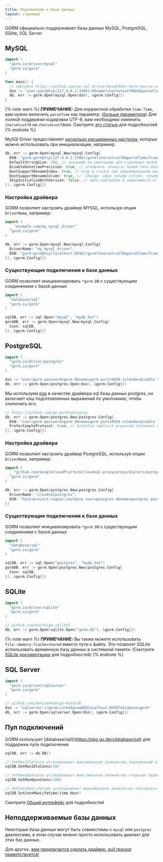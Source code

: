 ```yaml
---
title: Подключение к базе данных
layout: страница
---
```


GORM официально поддерживает базы данных MySQL, PostgreSQL, SQlite, SQL Server

## MySQL

```go
import (
  "gorm.io/driver/mysql"
  "gorm.io/gorm"
)

func main() {
  // смотрите https://github.com/go-sql-driver/mysql#dsn-data-source-name для подробностей
  dsn := "user:pass@tcp(127.0.0.1:3306)/dbname?charset=utf8mb4&parseTime=True&loc=Local"
  db, err := gorm.Open(mysql.Open(dsn), &gorm.Config{})
}
```

{% note warn %}
**ПРИМЕЧАНИЕ:** Для корректной обработки `time.Time`, вам нужно включить `parseTime` как параметр. ([больше параметров](https://github.com/go-sql-driver/mysql#parameters)) Для полной поддержки кодировки UTF-8, вам необходимо изменить `charset=utf8` на `charset=utf8mb4`. Смотрите [эту статью](https://mathiasbynens.be/notes/mysql-utf8mb4) для подробностей
{% endnote %}

MySQl Driver предоставляет [несколько расширенных настроек](https://github.com/go-gorm/mysql), которые можно использовать при инициализации, например:

```go
db, err := gorm.Open(mysql.New(mysql.Config{
  DSN: "gorm:gorm@tcp(127.0.0.1:3306)/gorm?charset=utf8&parseTime=True&loc=Local", // имя источника данных
  DefaultStringSize: 256, // значение по умолчанию для строковых полей
  DisableDatetimePrecision: true, // отключить точность полей типа datetime, которая не поддерживается до версии MySQL 5.6
  DontSupportRenameIndex: true, // drop & create при переименовании индекса, переименование индекса не поддерживается с версии MySQL 5.7, MariaDB
  DontSupportRenameColumn: true, // `change` when rename column, rename column not supported before MySQL 8, MariaDB
  SkipInitializeWithVersion: false, // авто найтройка в зависимости от текущей весрии MySQL
}), &gorm.Config{})
```

### Настройка драйвера

GORM позволяет настроить драйвер MYSQL, используя опции `DriverName`, например:

```go
import (
  _ "example.com/my_mysql_driver"
  "gorm.io/gorm"
)

db, err := gorm.Open(mysql.New(mysql.Config{
  DriverName: "my_mysql_driver",
  DSN: "gorm:gorm@tcp(localhost:9910)/gorm?charset=utf8&parseTime=True&loc=Local", // data source name, refer https://github.com/go-sql-driver/mysql#dsn-data-source-name
}), &gorm.Config{})
```

### Существующие подключения к базе данных

GORM позволяет инициализировать `*gorm.DB` с существующим соединением с базой данных

```go
import (
  "database/sql"
  "gorm.io/gorm"
)

sqlDB, err := sql.Open("mysql", "mydb_dsn")
gormDB, err := gorm.Open(mysql.New(mysql.Config{
  Conn: sqlDB,
}), &gorm.Config{})
```

## PostgreSQL

```go
import (
  "gorm.io/driver/postgres"
  "gorm.io/gorm"
)

dsn := "user=gorm password=gorm dbname=gorm port=9920 sslmode=disable TimeZone=Asia/Shanghai"
db, err := gorm.Open(postgres.Open(dsn), &gorm.Config{})
```

Мы используем [pgx](https://github.com/jackc/pgx) в качестве драйвера sql базы данных postgres, он включает кэш подготовленных выражений по умолчанию, чтобы отключить его:

```go
// https://github.com/go-gorm/postgres
db, err := gorm.Open(postgres.New(postgres.Config{
  DSN: "user=gorm password=gorm dbname=gorm port=9920 sslmode=disable TimeZone=Asia/Shanghai",
  PreferSimpleProtocol: true, // disables implicit prepared statement usage
}), &gorm.Config{})
```

### Настройка драйвера

GORM позволяет настроить драйвер PostgreSQL, используя опции `DriverName`, например:

```go
import (
  _ "github.com/GoogleCloudPlatform/cloudsql-proxy/proxy/dialers/postgres"
  "gorm.io/gorm"
)

db, err := gorm.Open(postgres.New(postgres.Config{
  DriverName: "cloudsqlpostgres",
  DSN: "host=project:region:instance user=postgres dbname=postgres password=password sslmode=disable",
})
```

### Существующие подключения к базе данных

GORM позволяет инициализировать `*gorm.DB` с существующим соединением с базой данных

```go
import (
  "database/sql"
  "gorm.io/gorm"
)

sqlDB, err := sql.Open("postgres", "mydb_dsn")
gormDB, err := gorm.Open(postgres.New(postgres.Config{
  Conn: sqlDB,
}), &gorm.Config{})
```

## SQLite

```go
import (
  "gorm.io/driver/sqlite"
  "gorm.io/gorm"
)

// github.com/mattn/go-sqlite3
db, err := gorm.Open(sqlite.Open("gorm.db"), &gorm.Config{})
```

{% note warn %}
**ПРИМЕЧАНИЕ:** Вы также можете использовать `file::memory:?cache=shared` вместо пути к файлу. Это позволит SQLite использовать временную базу данных в системной памяти. (Смотрите [SQLite документацию](https://www.sqlite.org/inmemorydb.html) для подробностей)
{% endnote %}

## SQL Server

```go
import (
  "gorm.io/driver/sqlserver"
  "gorm.io/gorm"
)

// github.com/denisenkom/go-mssqldb
dsn := "sqlserver://gorm:LoremIpsum86@localhost:9930?database=gorm"
db, err := gorm.Open(sqlserver.Open(dsn), &gorm.Config{})
```

## Пул подключений

GORM использует \[database/sql\]((https://pkg.go.dev/database/sql) для поддержки пула подключения

```go
sqlDB, err := db.DB()

// SetMaxIdleConns устанавливает максимальное количество подключений в режиме простоя.
sqlDB.SetMaxIdleConns(10)

// SetMaxOpenConns устанавливает макстмальное количество открытых подключений к БД.
sqlDB.SetMaxOpenConns(100)

// SetConnMaxLifetime устанавливает максимальное количество повторного использования подключений.
sqlDB.SetConnMaxLifetime(time.Hour)
```

Смотрите [Общий интерфейс](generic_interface.html) для подробностей

## Неподдерживаемые базы данных

Некоторые базы данных могут быть совместимы с `mysql` или `postgres` диалектами, в этом случае можно просто использовать диалект для этих баз данных.

Для других, [вам предлагается сделать драйвер, pull request приветствуется!](write_driver.html)
